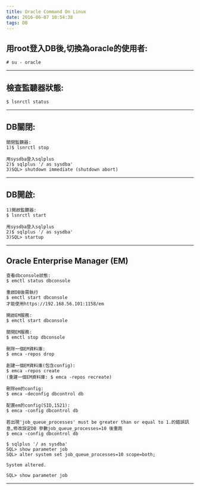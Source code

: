 ```yaml
---
title: Oracle Command On Linux
date: 2016-06-07 10:54:38
tags: DB
---
```


用root登入DB後,切換為oracle的使用者:
---
    # su - oracle
	
---
檢查監聽器狀態:
---
	$ lsnrctl status
	
---
DB關閉:
---
	關閉監聽器: 
    1)$ lsnrctl stop
    
	用sysdba登入sqlplus
	2)$ sqlplus '/ as sysdba'
    3)SQL> shutdown immediate (shutdown abort)
	
---	
DB開啟:
---
    1)開啟監聽器:
	$ lsnrctl start
	
	用sysdba登入sqlplus
    2)$ sqlplus '/ as sysdba'
    3)SQL> startup


---
Oracle Enterprise Manager (EM)
---
    查看dbconsole狀態:
    $ emctl status dbconsole

    重啟DB後需執行
	$ emctl start dbconsole
	才能使用https://192.168.56.101:1158/em

	開啟EM服務:
	$ emctl start dbconsole

    關閉EM服務:
	$ emctl stop dbconsole

    刪除一個EM資料庫:
    $ emca -repos drop

	創建一個EM資料庫(包含config):
    $ emca -repos create
    (重建一個EM資料庫: $ emca -repos recreate)

    刪除em的config:
    $ emca -deconfig dbcontrol db

	配置em的config(SID,1521):
    $ emca -config dbcontrol db

    若出現'job_queue_processes' must be greater than or equal to 1.的錯誤訊息,修改設定DB 參數job_queue_processes=10 後重跑
	$ emca -config dbcontrol db

	$ sqlplus '/ as sysdba'
    SQL> show parameter job
    SQL> alter system set job_queue_processes=10 scope=both;

    System altered.

    SQL> show parameter job	
	
---
